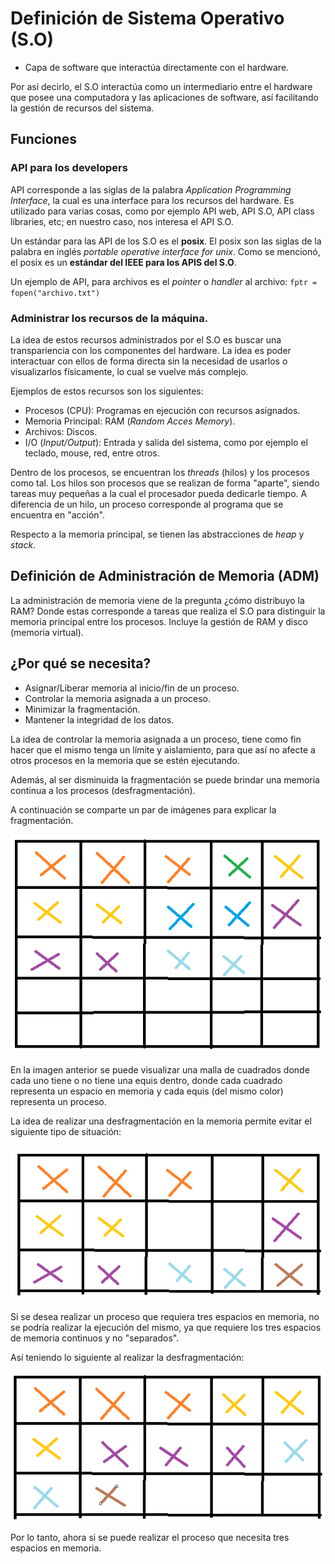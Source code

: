 # Definición de Sistema Operativo (S.O)

- Capa de software que interactúa directamente con el hardware.

Por así decirlo, el S.O interactúa como un intermediario entre el hardware que posee una computadora y las aplicaciones de software, así facilitando la gestión de recursos del sistema.

## Funciones

### API para los developers

API corresponde a las siglas de la palabra _Application Programming Interface_, la cual es una interface para los recursos del hardware. Es utilizado para varias cosas, como por ejemplo API web, API S.O, API class libraries, etc; en nuestro caso, nos interesa el API S.O.

Un estándar para las API de los S.O es el **posix**. El posix son las siglas de la palabra en inglés _portable operative interface for unix_. Como se mencionó, el posix es un **estándar del IEEE para los APIS del S.O**.

Un ejemplo de API, para archivos es el _pointer_ o _handler_ al archivo:
`fptr = fopen("archivo.txt")`

### Administrar los recursos de la máquina.

La idea de estos recursos administrados por el S.O es buscar una transpariencia con los componentes del hardware. La idea es poder interactuar con ellos de forma directa sin la necesidad de usarlos o visualizarlos físicamente, lo cual se vuelve más complejo.

Ejemplos de estos recursos son los siguientes:

- Procesos (CPU): Programas en ejecución con recursos asignados.
- Memoria Principal: RAM (_Random Acces Memory_).
- Archivos: Discos.
- I/O (_Input/Output_): Entrada y salida del sistema, como por ejemplo el teclado, mouse, red, entre otros.

Dentro de los procesos, se encuentran los _threads_ (hilos) y los procesos como tal. Los hilos son procesos que se realizan de forma "aparte", siendo tareas muy pequeñas a la cual el procesador pueda dedicarle tiempo. A diferencia de un hilo, un proceso corresponde al programa que se encuentra en "acción".

Respecto a la memoria principal, se tienen las abstracciones de _heap_ y _stack_.

## Definición de Administración de Memoria (ADM)

La administración de memoria viene de la pregunta ¿cómo distribuyo la RAM? Donde estas corresponde a tareas que realiza el S.O para distinguir la memoria principal entre los procesos. Incluye la gestión de RAM y disco (memoria virtual).

## ¿Por qué se necesita?

- Asignar/Liberar memoria al inicio/fin de un proceso.
- Controlar la memoria asignada a un proceso.
- Minimizar la fragmentación.
- Mantener la integridad de los datos.

La idea de controlar la memoria asignada a un proceso, tiene como fin hacer que el mismo tenga un límite y aislamiento, para que así no afecte a otros procesos en la memoria que se estén ejecutando.

Además, al ser disminuida la fragmentación se puede brindar una memoria continua a los procesos (desfragmentación).

A continuación se comparte un par de imágenes para explicar la fragmentación.

![Desfragmentacion.png](https://github.com/devrepox/img/blob/main/Desfragmentacion.PNG?raw=true)

En la imagen anterior se puede visualizar una malla de cuadrados donde cada uno tiene o no tiene una equis dentro, donde cada cuadrado representa un espacio en memoria y cada equis (del mismo color) representa un proceso.

La idea de realizar una desfragmentación en la memoria permite evitar el siguiente tipo de situación:

![Desfragmentacion2.png](https://github.com/devrepox/img/blob/main/Desfragmentacion2.PNG?raw=true)

Si se desea realizar un proceso que requiera tres espacios en memoria, no se podría realizar la ejecución del mismo, ya que requiere los tres espacios de memoria continuos y no "separados".

Así teniendo lo siguiente al realizar la desfragmentación:

![Desfragmentacion2.png](https://github.com/devrepox/img/blob/main/Desfragmentacion3.PNG?raw=true)

Por lo tanto, ahora si se puede realizar el proceso que necesita tres espacios en memoria.
